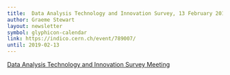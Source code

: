 ```yaml
---
title:  Data Analysis Technology and Innovation Survey, 13 February 2019
author: Graeme Stewart
layout: newsletter
symbol: glyphicon-calendar
link: https://indico.cern.ch/event/789007/
until: 2019-02-13
---
```

[Data Analysis Technology and Innovation Survey Meeting](https://indico.cern.ch/event/789007/)
